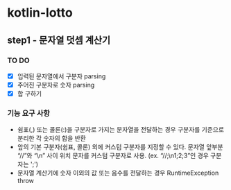 # kotlin-lotto

## step1 - 문자열 덧셈 계산기
### TO DO
- [X] 입력된 문자열에서 구분자 parsing
- [X] 주어진 구분자로 숫자 parsing
- [X] 합 구하기

### 기능 요구 사항
* 쉼표(,) 또는 콜론(:)을 구분자로 가지는 문자열을 전달하는 경우 구분자를 기준으로 분리한 각 숫자의 합을 반환
* 앞의 기본 구분자(쉼표, 콜론) 외에 커스텀 구분자를 지정할 수 있다. 문자열 앞부분 “//”와 “\n” 사이 위치 문자를 커스텀 구분자로 사용. (ex. “//;\n1;2;3”인 경우 구분자는 ';')
* 문자열 계산기에 숫자 이외의 값 또는 음수를 전달하는 경우 RuntimeException throw

